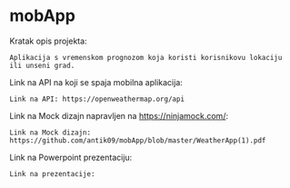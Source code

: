 # mobApp

Kratak opis projekta:

    Aplikacija s vremenskom prognozom koja koristi korisnikovu lokaciju ili unseni grad.

Link na API na koji se spaja mobilna aplikacija:

    Link na API: https://openweathermap.org/api 

Link na Mock dizajn napravljen na https://ninjamock.com/:

    Link na Mock dizajn: https://github.com/antik09/mobApp/blob/master/WeatherApp(1).pdf
   
Link na Powerpoint prezentaciju:

    Link na prezentacije: 
